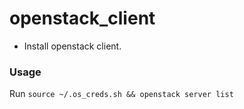 # openstack_client

* Install openstack client.


### Usage
Run `source ~/.os_creds.sh && openstack server list`

